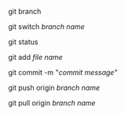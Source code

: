 



git branch 
<!-- check on wich branch you are -->

git switch *branch name*
<!-- switch to the branch named -->

git status 
<!-- Check status -->

git add *file name*
<!-- Add a file to the staging area -->

git commit -m "*commit message*"
<!-- Commit changes -->

git push origin *branch name*
<!-- Push a branch to your remote repository -->

git pull origin *branch name*
<!-- Pull changes from remote repository -->